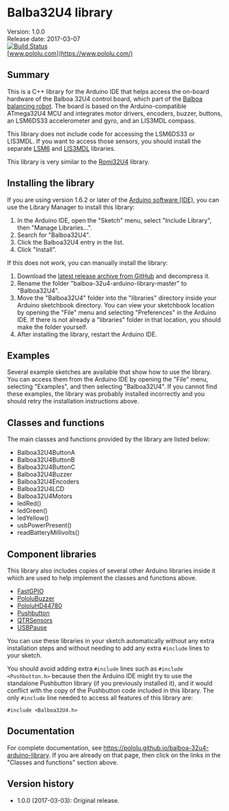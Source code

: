 # Balba32U4 library

Version: 1.0.0<br/>
Release date: 2017-03-07<br/>
[![Build Status](https://travis-ci.org/pololu/balboa-32u4-arduino-library.svg?branch=master)](https://travis-ci.org/pololu/balboa-32u4-arduino-library)<br/>
[www.pololu.com](https://www.pololu.com/)

## Summary

This is a C++ library for the Arduino IDE that helps access the on-board hardware of the Balboa 32U4 control board, which part of the [Balboa balancing robot](https://www.pololu.com/category/210/balboa-robot-and-acessories).  The board is based on the Arduino-compatible ATmega32U4 MCU and integrates motor drivers, encoders, buzzer, buttons, an LSM6DS33 accelerometer and gyro, and an LIS3MDL compass.

This library does not include code for accessing the LSM6DS33 or LIS3MDL.  If you want to access those sensors, you should install the separate [LSM6](https://github.com/pololu/lsm6-arduino) and [LIS3MDL](https://github.com/pololu/lis3mdl-arduino) libraries.

This library is very similar to the [Romi32U4](https://github.com/pololu/romi-32u4-arduino-library) library.

## Installing the library

If you are using version 1.6.2 or later of the [Arduino software (IDE)](http://www.arduino.cc/en/Main/Software), you can use the Library Manager to install this library:

1. In the Arduino IDE, open the "Sketch" menu, select "Include Library", then "Manage Libraries...".
2. Search for "Balboa32U4".
3. Click the Balboa32U4 entry in the list.
4. Click "Install".

If this does not work, you can manually install the library:

1. Download the [latest release archive from GitHub](https://github.com/pololu/balboa-32u4-arduino-library) and decompress it.
2. Rename the folder "balboa-32u4-arduino-library-master" to "Balboa32U4".
3. Move the "Balboa32U4" folder into the "libraries" directory inside your Arduino sketchbook directory.  You can view your sketchbook location by opening the "File" menu and selecting "Preferences" in the Arduino IDE.  If there is not already a "libraries" folder in that location, you should make the folder yourself.
4. After installing the library, restart the Arduino IDE.

## Examples

Several example sketches are available that show how to use the library.  You can access them from the Arduino IDE by opening the "File" menu, selecting "Examples", and then selecting "Balboa32U4".  If you cannot find these examples, the library was probably installed incorrectly and you should retry the installation instructions above.

## Classes and functions

The main classes and functions provided by the library are listed below:

* Balboa32U4ButtonA
* Balboa32U4ButtonB
* Balboa32U4ButtonC
* Balboa32U4Buzzer
* Balboa32U4Encoders
* Balboa32U4LCD
* Balboa32U4Motors
* ledRed()
* ledGreen()
* ledYellow()
* usbPowerPresent()
* readBatteryMillivolts()

## Component libraries

This library also includes copies of several other Arduino libraries inside it which are used to help implement the classes and functions above.

* [FastGPIO](https://github.com/pololu/fastgpio-arduino)
* [PololuBuzzer](https://github.com/pololu/pololu-buzzer-arduino)
* [PololuHD44780](https://github.com/pololu/pololu-hd44780-arduino)
* [Pushbutton](https://github.com/pololu/pushbutton-arduino)
* [QTRSensors](https://github.com/pololu/qtr-sensors-arduino)
* [USBPause](https://github.com/pololu/usb-pause-arduino)

You can use these libraries in your sketch automatically without any extra installation steps and without needing to add any extra `#include` lines to your sketch.

You should avoid adding extra `#include` lines such as `#include <Pushbutton.h>` because then the Arduino IDE might try to use the standalone Pushbutton library (if you previously installed it), and it would conflict with the copy of the Pushbutton code included in this library.  The only `#include` line needed to access all features of this library are:

~~~{.cpp}
#include <Balboa32U4.h>
~~~

## Documentation

For complete documentation, see https://pololu.github.io/balboa-32u4-arduino-library.  If you are already on that page, then click on the links in the "Classes and functions" section above.

## Version history

* 1.0.0 (2017-03-03): Original release.
